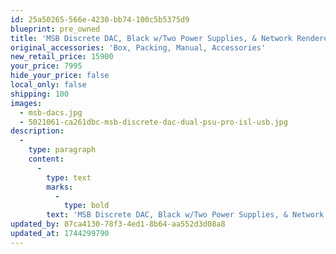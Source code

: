 ```yaml
---
id: 25a50265-566e-4230-bb74-100c5b5375d9
blueprint: pre_owned
title: 'MSB Discrete DAC, Black w/Two Power Supplies, & Network Renderer Card'
original_accessories: 'Box, Packing, Manual, Accessories'
new_retail_price: 15900
your_price: 7995
hide_your_price: false
local_only: false
shipping: 100
images:
  - msb-dacs.jpg
  - 5021061-ca261dbc-msb-discrete-dac-dual-psu-pro-isl-usb.jpg
description:
  -
    type: paragraph
    content:
      -
        type: text
        marks:
          -
            type: bold
        text: 'MSB Discrete DAC, Black w/Two Power Supplies, & Network Renderer Card. Unit is in excellent physical and functional condition with original box, packing and accessories. Unit sells as new for $15,900.00. '
updated_by: 87ca4130-78f3-4ed1-8b64-aa552d3d08a8
updated_at: 1744299790
---
```

